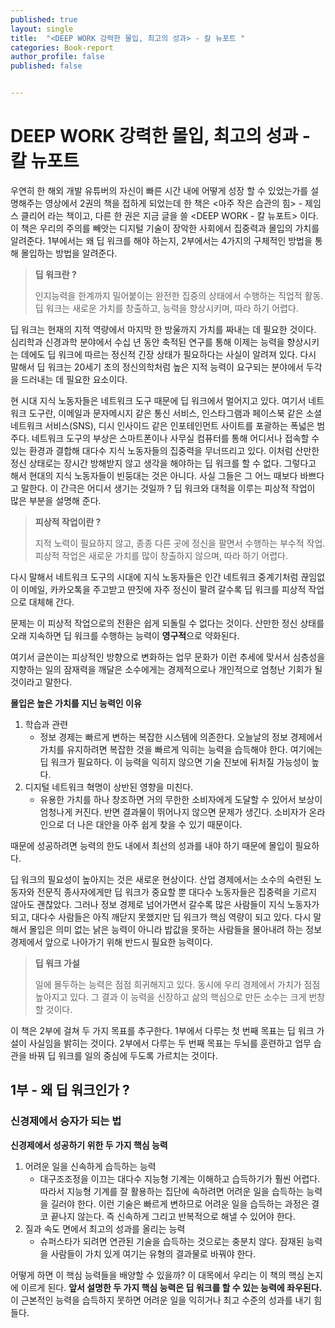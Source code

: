 ```yaml
---
published: true
layout: single
title:  "<DEEP WORK 강력한 몰입, 최고의 성과> - 칼 뉴포트 "
categories: Book-report
author_profile: false
published: false


---
```


# DEEP WORK  강력한 몰입, 최고의 성과 - 칼 뉴포트

우연히 한 해외 개발 유튜버의  자신이 빠른 시간 내에 어떻게 성장 할 수 있었는가를 설명해주는 영상에서  2권의 책을 접하게 되었는데 한 책은  <아주 작은 습관의 힘> - 제임스 클리어 라는 책이고, 다른 한 권은 지금 글을 쓸 <DEEP WORK - 칼 뉴포트> 이다. 이 책은 우리의 주의를 빼앗는 디지털 기술이 장악한 사회에서 집중력과 몰입의 가치를 알려준다. 1부에서는 왜 딥 워크를 해야 하는지, 2부에서는 4가지의 구체적인 방법을 통해 몰입하는 방법을 알려준다.







> **딥 워크란 ?**
>
> 인지능력을 한계까지 밀어붙이는 완전한 집중의 상태에서 수행하는 직업적 활동. 딥 워크는 새로운 가치를 창출하고, 능력을 향상시키며, 따라 하기 어렵다.

딥 워크는 현재의 지적 역량에서 마지막 한 방울까지 가치를 짜내는 데 필요한 것이다. 심리학과 신경과학 분야에서 수십 년 동안 축적된 연구를 통해 이제는 능력을 향상시키는 데에도 딥 워크에 따르는 정신적 긴장 상태가 필요하다는 사실이 알려져 있다. 다시 말해서 딥 워크는 20세기 초의 정신의학처럼 높은 지적 능력이 요구되는 분야에서 두각을 드러내는 데 필요한 요소이다. 



현 시대 지식 노동자들은 네트워크 도구 때문에 딥 워크에서 멀어지고 있다. 여기서 네트워크 도구란, 이메일과 문자메시지 같은 통신 서비스, 인스타그램과 페이스북 같은 소셜 네트워크 서비스(SNS), 디시 인사이드 같은 인포테인먼트 사이트를 포괄하는 폭넓은 범주다. 네트워크 도구의 부상은 스마트폰이나 사무실 컴퓨터를 통해 어디서나 접속할 수 있는 환경과 결합해 대다수 지식 노동자들의 집중력을 무너뜨리고 있다. 이처럼 산만한 정신 상태로는 장시간 방해받지 않고 생각을 해야하는 딥 워크를 할 수 없다. 그렇다고 해서 현대의 지식 노동자들이 빈둥대는 것은 아니다. 사실 그들은 그 어느 때보다 바쁘다고 말한다. 이 간극은 어디서 생기는 것일까 ? 딥 워크와 대척을 이루는 피상적 작업이 많은 부분을 설명해 준다.



> **피상적 작업이란 ?**
>
> 지적 노력이 필요하지 않고, 종종 다른 곳에 정신을 팔면서 수행하는 부수적 작업. 피상적 작업은 새로운 가치를 많이 창출하지 않으며, 따라 하기 어렵다.

다시 말해서 네트워크 도구의 시대에 지식 노동자들은 인간 네트워크 중계기처럼 끊임없이 이메일, 카카오톡을 주고받고 딴짓에 자주 정신이 팔려 갈수록 딥 워크를 피상적 작업으로 대체해 간다. 

문제는 이 피상적 작업으로의 전환은 쉽게 되돌릴 수 없다는 것이다. 산만한 정신 상태를 오래 지속하면 딥 워크를 수행하는 능력이 **영구적**으로 약화된다. 

여기서 글쓴이는 피상적인 방향으로 변화하는 업무 문화가 이런 추세에 맞서서 심층성을 지향하는 일의 잠재력을 깨달은 소수에게는 경제적으로나 개인적으로 엄청난 기회가 될 것이라고 말한다. 



**몰입은 높은 가치를 지닌 능력인 이유**

1. 학습과 관련
   - 정보 경제는 빠르게 변하는 복잡한 시스템에 의존한다. 오늘날의 정보 경제에서 가치를 유지하려면 복잡한 것을 빠르게 익히는 능력을 습득해야 한다. 여기에는 딥 워크가 필요하다. 이 능력을 익히지 않으면 기술 진보에 뒤처질 가능성이 높다.
2. 디지털 네트워크 혁명이 상반된 영향을 미친다.
   - 유용한 가치를 하나 창조하면 거의 무한한 소비자에게 도달할 수 있어서 보상이 엄청나게 커진다. 반면 결과물이 뛰어나지 않으면 문제가 생긴다. 소비자가 온라인으로 더 나은 대안을 아주 쉽게 찾을 수 있기 때문이다. 

때문에 성공하려면 능력의 한도 내에서 최선의 성과를 내야 하기 때문에 몰입이 필요하다.

딥 워크의 필요성이 높아지는 것은 새로운 현상이다. 산업 경제에서는 소수의 숙련된 노동자와 전문직 종사자에게만 딥 워크가 중요할 뿐 대다수 노동자들은 집중력을 기르지 않아도 괜찮았다. 그러나 정보 경제로 넘어가면서 갈수록 많은 사람들이 지식 노동자가 되고, 대다수 사람들은 아직 깨닫지 못했지만 딥 워크가 핵심 역량이 되고 있다. 다시 말해서 몰입은 의미 없는 낡은 능력이 아니라 밥값을 못하는 사람들을 몰아내려 하는 정보 경제에서 앞으로 나아가기 위해 반드시 필요한 능력이다. 

> **딥 워크 가설**
>
> 일에 몰두하는 능력은 점점 희귀해지고 있다. 동시에 우리 경제에서 가치가 점점 높아지고 있다. 그 결과 이 능력을 신장하고 삶의 핵심으로 만든 소수는 크게 번창할 것이다.



이 책은 2부에 걸쳐 두 가지 목표를 추구한다. 1부에서 다루는 첫 번째 목표는 딥 워크 가설이 사실임을 밝히는 것이다. 2부에서 다루는 두 번째 목표는 두뇌를 훈련하고 업무 습관을 바꿔 딥 워크를 일의 중심에 두도록 가르치는 것이다.



## 1부 - 왜 딥 워크인가 ?

### 신경제에서 승자가 되는 법

**신경제에서 성공하기 위한 두 가지 핵심 능력**

1. 어려운 일을 신속하게 습득하는 능력
   - 대구조조정을 이끄는 대다수 지능형 기계는 이해하고 습득하기가 훨씬 어렵다. 따라서 지능형 기계를 잘 활용하는 집단에 속하려면 어려운 일을 습득하는 능력을 길러야 한다. 이런 기술은 빠르게 변하므로 어려운 일을 습득하는 과정은 결코 끝나지 않는다. 즉 신속하게 그리고 반복적으로 해낼 수 있어야 한다.
2. 질과 속도 면에서 최고의 성과를 올리는 능력
   - 슈퍼스타가 되려면 연관된 기술을 습득하는 것으로는 충분치 않다. 잠재된 능력을 사람들이 가치 있게 여기는 유형의 결과물로 바꿔야 한다.



어떻게 하면 이 핵심 능력들을 배양할 수 있을까? 이 대목에서 우리는 이 책의 핵심 논지에 이르게 된다. **앞서 설명한 두 가지 핵심 능력은 딥 워크를 할 수 있는 능력에 좌우된다.** 이 근본적인 능력을 습득하지 못하면 어려운 일을 익히거나 최고 수준의 성과를 내기 힘들다.

































